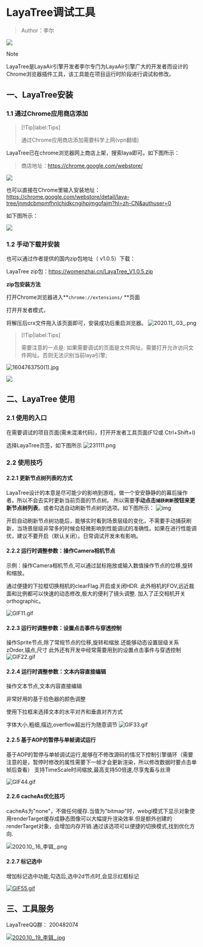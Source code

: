#  LayaTree调试工具

> Author：李尔                       

![](img/logo.png) 

> [!Note]
>
> LayaTree是LayaAir引擎开发者李尔专门为LayaAir引擎广大的开发者而设计的Chrome浏览器插件工具，该工具能在项目运行时阶段进行调试和修改。

## 一、LayaTree安装

### 1.1 通过Chrome应用商店添加

> [!Tip|label:Tips]
>
> 通过Chrome应用商店添加需要科学上网(vpn翻墙)

 LayaTree已在chrome浏览器网上商店上架，搜索laya即可。如下图所示：

> 商店地址：https://chrome.google.com/webstore/

![](img/1.png) 

也可以直接在Chrome里输入安装地址：https://chrome.google.com/webstore/detail/laya-tree/jnmdcbmpmfhnlchjdkcngihpjmgofajm?hl=zh-CN&authuser=0

如下图所示：

![](img/2.png) 

### 1.2 手动下载并安装

也可以通过作者提供的国内zip包地址（ v1.0.5）下载：

 LayaTree zip包：https://womenzhai.cn/LayaTree_V1.0.5.zip

**zip包安装方法**

打开Chrome浏览器进入**`chrome://extensions/` **页面

打开开发者模式，

将解压后crx文件拖入该页面即可，安装成功后重启浏览器。
![2020.11_.03_.png](img/cec59bb76e8273018f3cdf7f34f6ab4b.png)

> [!Tip|label:Tips]
>
> 需要注意的一点是: 如果需要调试的页面是文件网址，需要打开允许访问文件网址。否则无法识别当前laya引擎;

![1604763750(1).jpg](img/3.png) 

![](img/4.png) 



## 二、LayaTree 使用

### 2.1 使用的入口

在需要调试的项目页面(需未混淆代码)，打开开发者工具页面(F12或 Ctrl+Shift+I)

选择LayaTree页签，如下图所示
![231111.png](img/17f7fef86c91cf45f6f30d302bfd0fe8.png)

### 2.2 使用技巧

#### 2.2.1 更新节点树列表的方式

LayaTree设计的本意是尽可能少的影响到游戏，做一个安安静静的的幕后操作者。所以不会去实时更新当前页面的节点树。
所以需要**手动点击`捕获刷新`按钮来更新节点树列表**。或者勾选自动刷新节点树的选项。如下图所示：
 ![img](img/15666fdd88c744808b95033eaed942a9~tplv-k3u1fbpfcp-watermark.image)

开启自动刷新节点树功能后，能够实时看到场景层级的变化，不需要手动捕获刷新，当场景层级非常多的时候会轻微影响到性能调试的准确性。如果在进行性能调优，建议不要开启（默认关闭）。日常调试开发未有影响。

#### 2.2.2 运行时调整参数：操作Camera相机节点

示例：操作Camera相机节点,可以通过鼠标拖放或输入数值操作节点的位移,旋转和缩放。

通过便捷的下拉框切换相机的clearFlag.开启或关闭HDR.
此外相机的FOV,远近裁面和比例都可以快速的动态修改,极大的便利了镜头调整.
加入了正交相机开关orthographic。

![GIF11.gif](https://img.layabox.com/questions/20201103/548fcd0fc601b3b4595279b83cf7c33d.gif)



#### 2.2.3 运行时调整参数：设置点击事件与穿透控制

操作Sprite节点,除了常规节点的位移,旋转和缩放.还能够动态设置层级关系zOrder,锚点,尺寸
此外还有开发中经常需要用到的设置点击事件与穿透控制
![GIF22.gif](https://img.layabox.com/questions/20201103/bd0a3b48fc63a0d7c88d44a0bc29004b.gif)



#### 2.2.4 运行时调整参数：文本内容直接编辑

操作文本节点,文本内容直接编辑

非常好用的基于拾色器的颜色调整​

使用下拉框来选择文本的水平对齐和垂直对齐方式

字体大小,粗细,描边,overflow超出行为随意调节
![GIF33.gif](img/cee42e3b81fe56b3e4b98565b5881f67.gif)

#### 2.2.5 基于AOP的暂停与单帧调试运行

基于AOP的暂停与单帧调试运行,能够在不修改源码的情况下控制引擎循环（需要注意的是，暂停时修改的属性需要下一帧才会更新渲染，所以修改数据时要点击单帧后查看）
支持TimeScale时间缩放,最高支持50倍速,尽享鬼畜与丝滑

![GIF44.gif](https://img.layabox.com/questions/20201103/7031ceeb96da0a328bb5d1342b4e0ad7.gif)



#### 2.2.6 cacheAs优化技巧


cacheAs为"none"，不做任何缓存.当值为"bitmap"时，webgl模式下显示对象使用renderTarget缓存成静态图像可以大幅提升渲染效率.但是额外创建的renderTarget对象，会增加内存开销.通过该选项可以便捷的切换模式,找到优化方向.

![2020.10_.16_李铒_.png](img/ea4101d29d3c67db88bb995046fba0ff.png)

 

#### 2.2.7 标记选中

增加标记选中功能,勾选后,选中2d节点时,会显示红框标记

[![GIF55.gif](https://img.layabox.com/questions/20201103/0cc12422fb5cbe07e7c8af074ed28b20.gif)](https://img.layabox.com/questions/20201103/0cc12422fb5cbe07e7c8af074ed28b20.gif)



 

## 三、工具服务

LayaTreeQQ群： 200482074

[![2020.10_.19_李铒_.jpg](img/62008957133967fed312fd6b6a33ad24.jpg)](https://img.layabox.com/questions/20201019/62008957133967fed312fd6b6a33ad24.jpg)